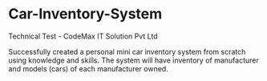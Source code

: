 # Car-Inventory-System

Technical Test - CodeMax IT Solution Pvt Ltd

Successfully created a personal mini car inventory system from scratch using knowledge and skills. 
The system will have inventory of manufacturer and models (cars) of each manufacturer owned.
